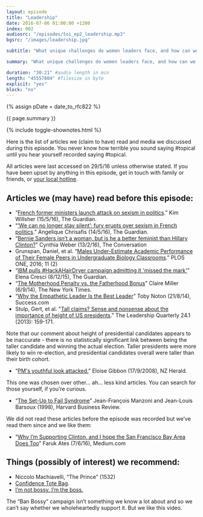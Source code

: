 ```yaml
---
layout: episode
title: "Leadership"
date: 2016-07-06 01:00:00 +1200
index: 002
audiosrc: "/episodes/toi_ep2_leadership.mp3"
bgsrc: "/images/leadership.jpg"

subtitle: "What unique challenges do women leaders face, and how can we overcome these? Is it better to simply emulate masculine traits, or subvert society's expectations?"

summary: "What unique challenges do women leaders face, and how can we overcome these? Is it better to simply emulate masculine traits, or subvert society's expectations? We discuss our own journeys towards learning how to be better leaders. <br/> **Trigger warning** for this episode - there is some mention of sexual assault."

duration: "30:21" #audio length in min
length: "45557804" #filesize in byte
explicit: "yes"
block: "no" 
---
```

{% assign pDate = date_to_rfc822 %}

<section class="summary" markdown="1">

{{ page.summary }}

</section>

{% include toggle-shownotes.html %}

<section id="shownotes" class="hidden" markdown="1">
Here is the list of articles we (claim to have) read and media we discussed during this episode. You never know how terrible you sound saying #topical until you hear yourself recorded saying #topical.

All articles were last accessed on 29/5/16 unless otherwise stated. If you have been upset by anything in this episode, get in touch with family or friends, or [your local hotline](http://togetherweare-strong.tumblr.com/helpline).

## Articles we (may have) read before this episode:

- “[French former ministers launch attack on sexism in politics](http://www.theguardian.com/world/2016/may/15/french-former-ministers-launch-attack-on-sexism-in-politics).” Kim Willsher (15/5/16), The Guardian.
- “[‘We can no longer stay silent’: fury erupts over sexism in French politics](http://www.theguardian.com/world/2016/may/13/we-can-no-longer-stay-silent-fury-erupts-over-sexism-in-french-politics).” Angelique Chrisafis (14/5/16), The Guardian.
- “[Bernie Sanders isn’t a woman, but is he a better feminist than Hillary Clinton?](https://theconversation.com/bernie-sanders-isnt-a-woman-but-is-he-a-better-feminist-than-hillary-clinton-54624)” Cynthia Weber (13/2/16), The Conversation
- Grunspan, Daniel, et al. “[Males Under-Estimate Academic Performance of Their Female Peers in Undergraduate Biology Classrooms](http://journals.plos.org/plosone/article?id=10.1371/journal.pone.0148405).” PLOS ONE, 2016; 11 (2)
- “[IBM pulls #HackAHairDryer campaign admitting it 'missed the mark'](https://www.theguardian.com/technology/2015/dec/07/ibm-sparks-anger-with-hackahairdryer-campaign-aimed-at-women)” Elena Cresci (8/12/15), The Guardian.
- “[The Motherhood Penalty vs. the Fatherhood Bonus](http://www.nytimes.com/2014/09/07/upshot/a-child-helps-your-career-if-youre-a-man.html?_r=0)” Claire Miller (6/9/14), The New York Times.
- “[Why the Empathetic Leader Is the Best Leader](http://www.success.com/article/why-the-empathetic-leader-is-the-best-leader)” Toby Noton (21/8/14), Success.com
- Stulp, Gert, et al. "[Tall claims? Sense and nonsense about the importance of height of US presidents](http://www.sciencedirect.com/science/article/pii/S1048984312000884)." The Leadership Quarterly 24.1 (2013): 159-171.

Note that our comment about height of presidential candidates appears to be inaccurate - there is no statistically significant link between being the taller candidate and winning the actual election. Taller presidents were more likely to win re-election, and presidential candidates overall were taller than their birth cohort.

- “[PM's youthful look attacked.](http://www.nzherald.co.nz/nz/news/article.cfm?c_id=1&objectid=10532504)” Eloise Gibbon (17/9/2008), NZ Herald.

This one was chosen over other… ah… less kind articles. You can search for those yourself, if you’re curious.

- “[The Set-Up to Fail Syndrome](https://hbr.org/1998/03/the-set-up-to-fail-syndrome)” Jean-François Manzoni and Jean-Louis Barsoux (1998), Harvard Business Review.

We did not read these articles before the episode was recorded but we’ve read them since and we like them:

- “[Why I’m Supporting Clinton, and I hope the San Francisco Bay Area Does Too](https://medium.com/@kurafire/why-im-supporting-clinton-and-hope-the-san-francisco-bay-area-does-too-a423e246442d#.ywpo4qwh0)” Faruk Ates (7/6/16), Medium.com

## Things (possibly of interest) we recommend:

- Niccolo Machiavelli, “The Prince” (1532)
- [Confidence Tote Bag](https://www.etsy.com/au/listing/254893785/confidence-tote-bag).
- [I’m not bossy. I’m the boss.](https://www.youtube.com/watch?v=6dynbzMlCcw)

The “Ban Bossy” campaign isn’t something we know a lot about and so we can’t say whether we wholeheartedly support it. But we like this video.
</section>